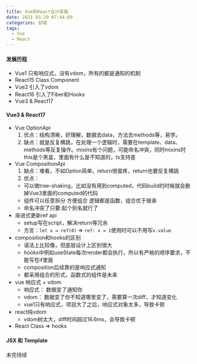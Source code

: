 ```yaml
---
title: Vue和React设计思路
date: 2021-03-29 07:44:09
categories: 前端
tags:
  - Vue
  - React
---
```

#### 发展历程
- Vue1 
  只有响应式，没有vdom，所有的都是通知的机制
- React15
  Class Component
- Vue2
  引入了vdom
- React16
  引入了Fiber和Hooks
- Vue3 & React17

#### Vue3 & React17
- Vue OptionApi
  1. 优点：结构清晰，好理解，数据去data，方法去methods等，易学。
  2. 缺点：就是反复横跳，在处理一个逻辑时，需要在template、data、methods等反复操作。mixins有个问题，可能命名冲突，同时mixins时this是个黑盒，里面有什么是不知道的，ts支持差
- Vue CompositionApi
  1. 缺点：难看，不如Option简单。return很蛋疼，return也要反复横跳
  2. 优点：
    - 可以做tree-shaking，比如没有用到computed，代码build的时候就会删掉Vue3里面的computed的代码
    - 组件可以任意拆分 方便组合 逻辑都是函数，组合优于继承
    - 命名冲突了只要:起个别名就行了
- 渐进式更新ref api
  - setup写在script，解决return等冗余
  - 方言：`let x = ref(0)` => `ref: x = 1`使用时可以不用写`x.value`
- composition和hooks的区别
  - 语法上比较像，但底层设计上区别很大
  - hooks中例如useState每次render都会执行，所以有严格的顺序要求，不能写在if里面
  - composition后续靠的是响应式通知
  - 都采用组合的形式，函数式的组件是未来
- vue 响应式 + vdom
  - 响应式： 数据变了通知你
  - vdom： 数据变了你不知道哪里变了，需要算一次diff，才知道变化
  - vue1只有响应式，项目大了之后，响应式对象太多，导致卡顿
- react纯vdom
  - vdom树太大，diff时间超过16.6ms，会导致卡顿
- React Class => hooks

#### JSX 和 Template


未完待续


